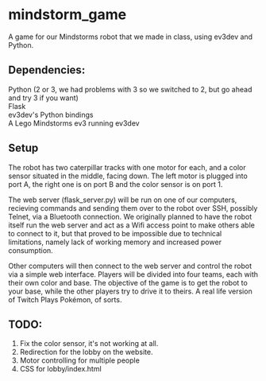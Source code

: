 # mindstorm_game
A game for our Mindstorms robot that we made in class, using ev3dev and Python.

## Dependencies:
Python (2 or 3, we had problems with 3 so we switched to 2, but go ahead and try 3 if you want)  
Flask  
ev3dev's Python bindings  
A Lego Mindstorms ev3 running ev3dev  

## Setup
The robot has two caterpillar tracks with one motor for each, and a color sensor situated in
the middle, facing down.
The left motor is plugged into port A, the right one is on port B and the color sensor is on
port 1.

The web server (flask_server.py) will be run on one of our computers, recieving commands
and sending them over to the robot over SSH, possibly Telnet, via a Bluetooth connection.
We originally planned to have the robot itself run the web server and act as a Wifi access
point to make others able to connect to it, but that proved to be impossible due to technical
limitations, namely lack of working memory and increased power consumption.

Other computers will then connect to the web server and control the robot via a simple web
interface. Players will be divided into four teams, each with their own color and base. The
objective of the game is to get the robot to your base, while the other players try to drive
it to theirs. A real life version of Twitch Plays Pokémon, of sorts.

## TODO:
1. Fix the color sensor, it's not working at all.
2. Redirection for the lobby on the website.
3. Motor controlling for multiple people
4. CSS for lobby/index.html
